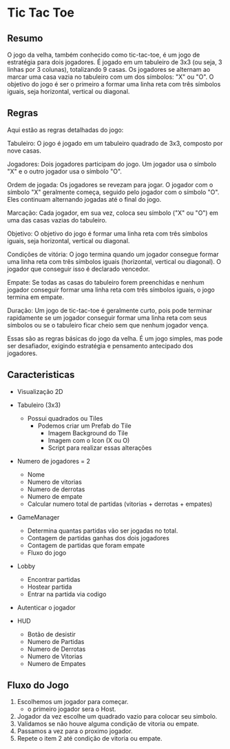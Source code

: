 # Tic Tac Toe

## Resumo

O jogo da velha, também conhecido como tic-tac-toe, é um jogo de estratégia para dois jogadores. É jogado em um tabuleiro de 3x3 (ou seja, 3 linhas por 3 colunas), totalizando 9 casas. Os jogadores se alternam ao marcar uma casa vazia no tabuleiro com um dos símbolos: "X" ou "O". O objetivo do jogo é ser o primeiro a formar uma linha reta com três símbolos iguais, seja horizontal, vertical ou diagonal.

## Regras

Aqui estão as regras detalhadas do jogo:

Tabuleiro: O jogo é jogado em um tabuleiro quadrado de 3x3, composto por nove casas.

Jogadores: Dois jogadores participam do jogo. Um jogador usa o símbolo "X" e o outro jogador usa o símbolo "O".

Ordem de jogada: Os jogadores se revezam para jogar. O jogador com o símbolo "X" geralmente começa, seguido pelo jogador com o símbolo "O". Eles continuam alternando jogadas até o final do jogo.

Marcação: Cada jogador, em sua vez, coloca seu símbolo ("X" ou "O") em uma das casas vazias do tabuleiro.

Objetivo: O objetivo do jogo é formar uma linha reta com três símbolos iguais, seja horizontal, vertical ou diagonal.

Condições de vitória: O jogo termina quando um jogador consegue formar uma linha reta com três símbolos iguais (horizontal, vertical ou diagonal). O jogador que conseguir isso é declarado vencedor.

Empate: Se todas as casas do tabuleiro forem preenchidas e nenhum jogador conseguir formar uma linha reta com três símbolos iguais, o jogo termina em empate.

Duração: Um jogo de tic-tac-toe é geralmente curto, pois pode terminar rapidamente se um jogador conseguir formar uma linha reta com seus símbolos ou se o tabuleiro ficar cheio sem que nenhum jogador vença.

Essas são as regras básicas do jogo da velha. É um jogo simples, mas pode ser desafiador, exigindo estratégia e pensamento antecipado dos jogadores.

## Caracteristicas

- Visualização 2D
- Tabuleiro (3x3)
  - Possui quadrados ou Tiles
    - Podemos criar um Prefab do Tile
      - Imagem Background do Tile
      - Imagem com o Icon (X ou O)
      - Script para realizar essas alterações

- Numero de jogadores = 2
  - Nome
  - Numero de vitorias
  - Numero de derrotas
  - Numero de empate
  - Calcular numero total de partidas (vitorias + derrotas + empates)

- GameManager 
  - Determina quantas partidas vão ser jogadas no total.
  - Contagem de partidas ganhas dos dois jogadores
  - Contagem de partidas que foram empate
  - Fluxo do jogo

- Lobby
  - Encontrar partidas
  - Hostear partida
  - Entrar na partida via codigo

- Autenticar o jogador

- HUD
  - Botão de desistir
  - Numero de Partidas
  - Numero de Derrotas
  - Numero de Vitorias
  - Numero de Empates

## Fluxo do Jogo

1. Escolhemos um jogador para começar.
    - o primeiro jogador sera o Host.
2. Jogador da vez escolhe um quadrado vazio para colocar seu simbolo.
3. Validamos se não houve alguma condição de vitoria ou empate.
4. Passamos a vez para o proximo jogador.
5. Repete o item 2 até condição de vitoria ou empate.
